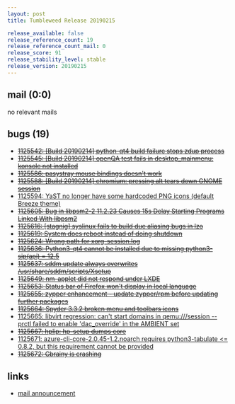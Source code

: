 ```yaml
---
layout: post
title: Tumbleweed Release 20190215

release_available: false
release_reference_count: 19
release_reference_count_mail: 0
release_score: 91
release_stability_level: stable
release_version: 20190215
---
```


## mail (0:0)

no relevant mails

## bugs (19)

<!--more-->

- ~~[1125542: \[Build 20190214\] python-qt4 build failure stops zdup process](https://bugzilla.opensuse.org/show_bug.cgi?id=1125542)~~
- ~~[1125545: \[Build 20190214\] openQA test fails in desktop_mainmenu: konsole not installed](https://bugzilla.opensuse.org/show_bug.cgi?id=1125545)~~
- ~~[1125586: pasystray mouse bindings doesn't work](https://bugzilla.opensuse.org/show_bug.cgi?id=1125586)~~
- ~~[1125588: \[Build 20190214\] chromium: pressing alt tears down GNOME session](https://bugzilla.opensuse.org/show_bug.cgi?id=1125588)~~
- [1125594: YaST no longer have some hardcoded PNG icons (default Breeze theme)](https://bugzilla.opensuse.org/show_bug.cgi?id=1125594)
- ~~[1125605: Bug in libpsm2-2 11.2.23 Causes 15s Delay Starting Programs Linked With libpsm2](https://bugzilla.opensuse.org/show_bug.cgi?id=1125605)~~
- ~~[1125616: \[stagnig\] syslinux fails to build due aliasing bugs in lzo](https://bugzilla.opensuse.org/show_bug.cgi?id=1125616)~~
- ~~[1125619: System does reboot instead of doing shutdown](https://bugzilla.opensuse.org/show_bug.cgi?id=1125619)~~
- ~~[1125624: Wrong path for xorg-session.log](https://bugzilla.opensuse.org/show_bug.cgi?id=1125624)~~
- ~~[1125636: Python3-qt4 cannot be installed due to missing python3-sip(api) = 12.5](https://bugzilla.opensuse.org/show_bug.cgi?id=1125636)~~
- ~~[1125637: sddm update always overwrites /usr/share/sddm/scripts/Xsetup](https://bugzilla.opensuse.org/show_bug.cgi?id=1125637)~~
- ~~[1125649: nm-applet did not respond under LXDE](https://bugzilla.opensuse.org/show_bug.cgi?id=1125649)~~
- ~~[1125653: Status bar of Firefox won't display in local language](https://bugzilla.opensuse.org/show_bug.cgi?id=1125653)~~
- ~~[1125655: zypper enhancement - update zypper/rpm before updating further packages](https://bugzilla.opensuse.org/show_bug.cgi?id=1125655)~~
- ~~[1125664: Spyder 3.3.2 broken  menu and toolbars icons](https://bugzilla.opensuse.org/show_bug.cgi?id=1125664)~~
- [1125665: libvirt regression: can't start domains in qemu:///session -- prctl failed to enable 'dac_override' in the AMBIENT set](https://bugzilla.opensuse.org/show_bug.cgi?id=1125665)
- ~~[1125667: hplip: hp-setup dumps core](https://bugzilla.opensuse.org/show_bug.cgi?id=1125667)~~
- [1125671: azure-cli-core-2.0.45-1.2.noarch requires python3-tabulate <= 0.8.2, but this requirement cannot be provided](https://bugzilla.opensuse.org/show_bug.cgi?id=1125671)
- ~~[1125672: Gbrainy is crashing](https://bugzilla.opensuse.org/show_bug.cgi?id=1125672)~~



## links

- [mail announcement](https://lists.opensuse.org/opensuse-factory/2019-02/msg00465.html)
